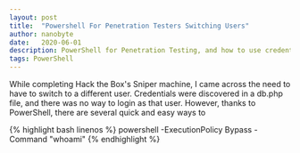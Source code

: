 ```yaml
---
layout: post
title:  "Powershell For Penetration Testers Switching Users"
author: nanobyte
date:   2020-06-01
description: PowerShell for Penetration Testing, and how to use credentials to switch users
tags: PowerShell
---
```


While completing Hack the Box's Sniper machine, I came across the need to have to switch to a different user. Credentials were discovered in a db.php file, and there was no way to login as that user. However, thanks to PowerShell, there are several quick and easy ways to 

{% highlight bash linenos %}
powershell -ExecutionPolicy Bypass -Command "whoami"
{% endhighlight %}
